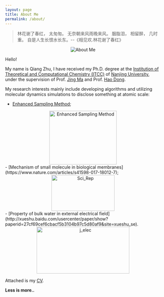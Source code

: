 ```yaml
---
layout: page
title: About Me
permalink: /about/
---
```


> 林花谢了春红，
> 太匆匆。
> 无奈朝来风雨晚来风。
> 胭脂泪，
> 相留醉，
> 几时重。
> 自是人生长恨水长东。--《相见欢.林花谢了春红》

<div align="center">
<img src="{{site.url}}/assets/aboutMe.jpg" width = "" height = "" alt="About Me"/>
 </div>

Hello!

My name is Qiang Zhu, I have received my Ph.D. degree at the [Institution of Theoretical and Computational Chemistry (ITCC)](http://itcc.nju.edu.cn/zh/) of [Nanjing University](https://www.nju.edu.cn/EN/), under the supervision of Prof. [Jing Ma](http://itcc.nju.edu.cn/majing/awards.html) and Prof. [Hao Dong](https://sites.google.com/site/donghaonj/). 

My research interests mainly include developing algorithms and utilizing molecular dynamics simulations to disclose something at atomic scale: 
- [Enhanced Sampling Method](https://onlinelibrary.wiley.com/doi/abs/10.1002/adts.201800171);
<div align="center">
<img src="{{site.url}}/assets/Qiang_Adv.Theory_Simu.jpg" width = "218" height = "173" alt="Enhanced Sampling Method"/>
 </div>
- [Mechanism of small molecule in biological membranes](https://www.nature.com/articles/s41598-017-18012-7);
<div align="center">
<img src="{{site.url}}/assets/Qiang_Sci.Rep.png" width = "204" height = "116" alt="Sci_Rep"/>
 </div>
- [Property of bulk water in external electrical field](http://xueshu.baidu.com/usercenter/paper/show?paperid=27cf69cef6cbacf5b3104b97c5d80af9&site=xueshu_se).
<div align="center">
<img src="{{site.url}}/assets/J_elec_TOC.jpg" width = "300" height = "151" alt="j_elec"/>
 </div>


Attached is my [CV]({{site.url}}/assets/CV_Qiang.pdf).

**Less is more..**


